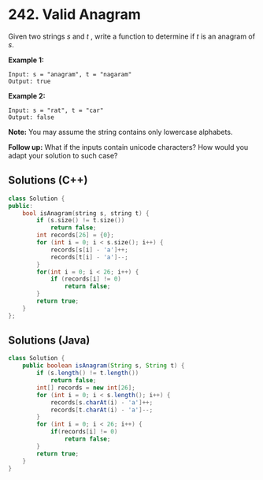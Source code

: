 # 242.  Valid Anagram

Given two strings *s* and *t* , write a function to determine if *t* is an anagram of *s*.

**Example 1:**

```
Input: s = "anagram", t = "nagaram"
Output: true
```

**Example 2:**

```
Input: s = "rat", t = "car"
Output: false
```

**Note:**
You may assume the string contains only lowercase alphabets.

**Follow up:**
What if the inputs contain unicode characters? How would you adapt your solution to such case?



## Solutions (C++)

```c++
class Solution {
public:
    bool isAnagram(string s, string t) {
        if (s.size() != t.size())
            return false;
        int records[26] = {0};
        for (int i = 0; i < s.size(); i++) {
            records[s[i] - 'a']++;
            records[t[i] - 'a']--;
        }
        for(int i = 0; i < 26; i++) {
            if (records[i] != 0)
                return false;
        }
        return true;
    }
};
```



## Solutions (Java)

```java
class Solution {
    public boolean isAnagram(String s, String t) {
        if (s.length() != t.length())
            return false;
        int[] records = new int[26];
        for (int i = 0; i < s.length(); i++) {
            records[s.charAt(i) - 'a']++;
            records[t.charAt(i) - 'a']--;
        }
        for (int i = 0; i < 26; i++) {
            if(records[i] != 0)
                return false;
        }
        return true;
    }
}
```







